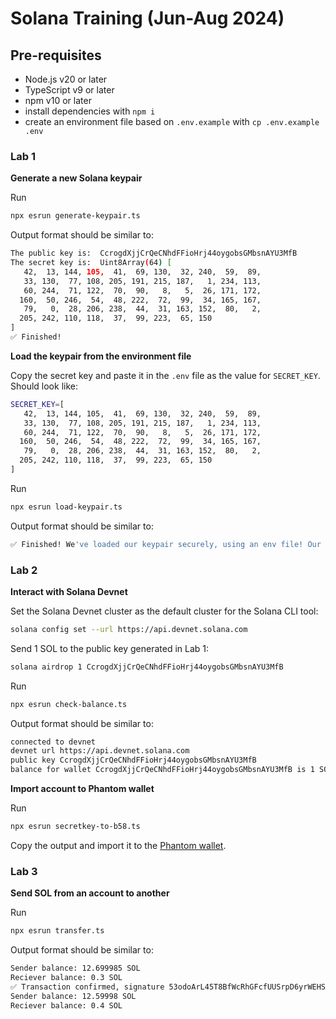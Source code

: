 # Solana Training (Jun-Aug 2024)

## Pre-requisites

- Node.js v20 or later
- TypeScript v9 or later
- npm v10 or later
- install dependencies with `npm i`
- create an environment file based on `.env.example` with `cp .env.example .env`

### Lab 1

**Generate a new Solana keypair**

Run 

```bash
npx esrun generate-keypair.ts
```

Output format should be similar to:

```bash
The public key is:  CcrogdXjjCrQeCNhdFFioHrj44oygobsGMbsnAYU3MfB
The secret key is:  Uint8Array(64) [
   42,  13, 144, 105,  41,  69, 130,  32, 240,  59,  89,
   33, 130,  77, 108, 205, 191, 215, 187,   1, 234, 113,
   60, 244,  71, 122,  70,  90,   8,   5,  26, 171, 172,
  160,  50, 246,  54,  48, 222,  72,  99,  34, 165, 167,
   79,   0,  28, 206, 238,  44,  31, 163, 152,  80,   2,
  205, 242, 110, 118,  37,  99, 223,  65, 150
]
✅ Finished!
```

**Load the keypair from the environment file**

Copy the secret key and paste it in the `.env` file as the value for `SECRET_KEY`. Should look like:

```bash
SECRET_KEY=[
   42,  13, 144, 105,  41,  69, 130,  32, 240,  59,  89,
   33, 130,  77, 108, 205, 191, 215, 187,   1, 234, 113,
   60, 244,  71, 122,  70,  90,   8,   5,  26, 171, 172,
  160,  50, 246,  54,  48, 222,  72,  99,  34, 165, 167,
   79,   0,  28, 206, 238,  44,  31, 163, 152,  80,   2,
  205, 242, 110, 118,  37,  99, 223,  65, 150
]
```

Run 
```bash
npx esrun load-keypair.ts
```

Output format should be similar to:

```bash
✅ Finished! We've loaded our keypair securely, using an env file! Our public key is: CcrogdXjjCrQeCNhdFFioHrj44oygobsGMbsnAYU3MfB
```


### Lab 2

**Interact with Solana Devnet**

Set the Solana Devnet cluster as the default cluster for the Solana CLI tool:
```bash
solana config set --url https://api.devnet.solana.com
```

Send 1 SOL to the public key generated in Lab 1:
```bash
solana airdrop 1 CcrogdXjjCrQeCNhdFFioHrj44oygobsGMbsnAYU3MfB
```

Run 
```bash
npx esrun check-balance.ts
```

Output format should be similar to:

```bash
connected to devnet
devnet url https://api.devnet.solana.com
public key CcrogdXjjCrQeCNhdFFioHrj44oygobsGMbsnAYU3MfB
balance for wallet CcrogdXjjCrQeCNhdFFioHrj44oygobsGMbsnAYU3MfB is 1 SOL
```

**Import account to Phantom wallet**

Run 
```bash
npx esrun secretkey-to-b58.ts
```

Copy the output and import it to the [Phantom wallet](https://help.phantom.app/hc/en-us/articles/15079894392851-Importing-an-Existing-Wallet-into-Phantom).


### Lab 3

**Send SOL from an account to another**

Run
```bash
npx esrun transfer.ts
```

Output format should be similar to:
```bash
Sender balance: 12.699985 SOL
Reciever balance: 0.3 SOL
✅ Transaction confirmed, signature 53odoArL45T8BfWcRhGFcfUUSrpD6yrWEHSR3LWVfDwSLSPNS47DnbrvFjf5azZ9sY6PNoFit9XHP7juPA6hmb7b
Sender balance: 12.59998 SOL
Reciever balance: 0.4 SOL
```
  